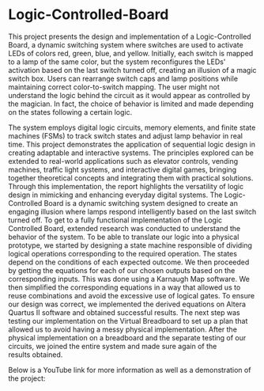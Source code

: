 # Logic-Controlled-Board
This project presents the design and implementation of a Logic-Controlled Board, a dynamic switching system where switches are used to activate LEDs of colors red, green, blue, and yellow. Initially, each switch is mapped to a lamp of the same color, but the system reconfigures the LEDs' activation based on the last switch turned off, creating an illusion of a magic switch box. Users can rearrange switch caps and lamp positions while maintaining correct color-to-switch mapping. The user might not understand the logic behind the circuit as it would appear as controlled by the magician. In fact, the choice of behavior is limited and made depending on the states following a certain logic. 

The system employs digital logic circuits, memory elements, and finite state machines (FSMs) to track switch states and adjust lamp behavior in real time. This project demonstrates the application of sequential logic design in creating adaptable and interactive systems. The principles explored can be extended to real-world applications such as elevator controls, vending machines, traffic light systems, and interactive digital games, bringing together theoretical concepts and integrating them with practical solutions. Through this implementation, the report highlights the versatility of logic design in mimicking and enhancing everyday digital systems.
The Logic-Controlled Board is a dynamic switching system designed to create an engaging illusion where lamps respond intelligently based on the last switch turned off. To get to a fully functional implementation of the Logic Controlled Board, extended research was conducted to understand the behavior of the system. To be able to translate our logic into a physical prototype, we started by designing a state machine responsible of dividing logical operations corresponding to the required operation. The states depend on the conditions of each expected outcome.
We then proceeded by getting the equations for each of our chosen outputs based on the corresponding inputs. This was done using a Karnaugh Map software. We then simplified the corresponding equations in a way that allowed us to reuse combinations and avoid the excessive use of logical gates.
To ensure our design was correct, we implemented the derived equations on Altera Quartus II software and obtained successful results. The next step was testing our implementation on the Virtual Breadboard to set up a plan that allowed us to avoid having a messy physical implementation.
After the physical implementation on a breadboard and the separate testing of our circuits, we joined the entire system and made sure again of the results obtained.

Below is a YouTube link for more information as well as a demonstration of the project:

